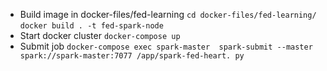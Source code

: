 - Build image in docker-files/fed-learning `cd docker-files/fed-learning/` `docker build . -t fed-spark-node`
- Start docker cluster `docker-compose up`
- Submit job `docker-compose exec spark-master  spark-submit --master spark://spark-master:7077 /app/spark-fed-heart.
py`
